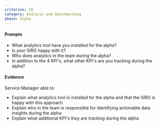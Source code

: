 ```yaml
---
criterion: 18
category: Analysis and benchmarking
phase: alpha
---
```


#### Prompts

* What analytics tool have you installed for the alpha?
* Is your SIRO happy with it?
* Who does analytics in the team during the alpha?
* In addition to the 4 KPI's, what other KPI's are you tracking during the alpha?

#### Evidence

Service Manager able to:

* Explain what analytics tool is installed for the alpha and that the SIRO is happy with this approach
* Explain who in the team is responsible for identifying actionable data insights during the alpha
* Explain what additional KPI's they are tracking during the alpha
